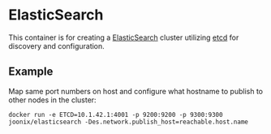# ElasticSearch

This container is for creating a [ElasticSearch][es] cluster utilizing [etcd][etcd] for discovery and configuration.

[etcd]: https://github.com/coreos/etcd
[es]: http://www.elasticsearch.org/

## Example

Map same port numbers on host and configure what hostname to publish to other nodes in the cluster:

```
docker run -e ETCD=10.1.42.1:4001 -p 9200:9200 -p 9300:9300 joonix/elasticsearch -Des.network.publish_host=reachable.host.name
```